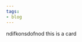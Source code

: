 ```yaml
---
tags:
- blog
---
```



<v-card>
  <v-card-title>
    ndifkonsdofnod
  </v-card-title>
  this is a card
</v-card>



<line-chart :data="{'2017-01-01': 11, '2017-01-02': 6}"></line-chart>

<pie-chart :data="[['Blueberry', 44], ['Strawberry', 23]]"></pie-chart>

<column-chart :data="[['Sun', 32], ['Mon', 46], ['Tue', 28]]"></column-chart>